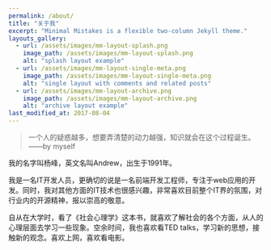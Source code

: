 ```yaml
---
permalink: /about/
title: "关于我"
excerpt: "Minimal Mistakes is a flexible two-column Jekyll theme."
layouts_gallery:
  - url: /assets/images/mm-layout-splash.png
    image_path: /assets/images/mm-layout-splash.png
    alt: "splash layout example"
  - url: /assets/images/mm-layout-single-meta.png
    image_path: /assets/images/mm-layout-single-meta.png
    alt: "single layout with comments and related posts"
  - url: /assets/images/mm-layout-archive.png
    image_path: /assets/images/mm-layout-archive.png
    alt: "archive layout example"
last_modified_at: 2017-08-04
---
```


> 一个人的疑惑越多，想要弄清楚的动力越强，知识就会在这个过程诞生。 ——by myself

我的名字叫杨峰，英文名叫Andrew，出生于1991年。

我是一名IT开发人员，更确切的说是一名前端开发工程师，专注于web应用的开发。同时，我对其他方面的IT技术也很感兴趣，非常喜欢目前整个IT界的氛围，对行业内的开源精神，报以崇高的敬意。

自从在大学时，看了《社会心理学》这本书，就喜欢了解社会的各个方面，从人的心理层面去学习一些现象。空余时间，我也喜欢看TED talks，学习新的思想，接触新的观念。喜欢上网，喜欢看电影。